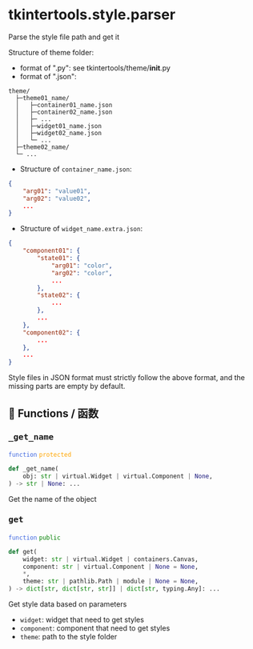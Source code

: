 # tkintertools.style.parser


Parse the style file path and get it

Structure of theme folder:

* format of ".py": see tkintertools/theme/__init__.py
* format of ".json":

```
theme/
  ├─theme01_name/
  │   ├─container01_name.json
  │   ├─container02_name.json
  │   ├─ ...
  │   ├─widget01_name.json
  │   ├─widget02_name.json
  │   └─ ...
  ├─theme02_name/
  └─ ...
```

* Structure of `container_name.json`:

```json
{
    "arg01": "value01",
    "arg02": "value02",
    ...
}
```

* Structure of `widget_name.extra.json`:

```json
{
    "component01": {
        "state01": {
            "arg01": "color",
            "arg02": "color",
            ...
        },
        "state02": {
            ...
        },
        ...
    },
    "component02": {
        ...
    },
    ...
}
```

Style files in JSON format must strictly follow the above format, and the
missing parts are empty by default.


## 🔵 Functions / 函数

### <big>`_get_name`</big>


<code style='color: royalblue;'>function</code> <code style='color: orange;'>protected</code>

```python
def _get_name(
    obj: str | virtual.Widget | virtual.Component | None,
) -> str | None: ...
```
Get the name of the object

### <big>`get`</big>


<code style='color: royalblue;'>function</code> <code style='color: green;'>public</code>

```python
def get(
    widget: str | virtual.Widget | containers.Canvas,
    component: str | virtual.Component | None = None,
    *,
    theme: str | pathlib.Path | module | None = None,
) -> dict[str, dict[str, str]] | dict[str, typing.Any]: ...
```

Get style data based on parameters

* `widget`: widget that need to get styles
* `component`: component that need to get styles
* `theme`: path to the style folder


